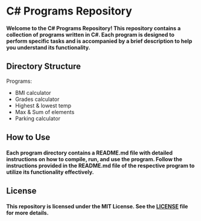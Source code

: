 <h1>C# Programs Repository</h1>

<h4>Welcome to the C# Programs Repository! This repository contains a collection of programs written in C#. Each program is designed to perform specific tasks and is accompanied by a brief description to help you understand its functionality.</h4>

<h2>Directory Structure</h2
<h4>Programs: </h4>
<ul>
  <li>BMI calculator</li>
  <li>Grades calculator</li>
  <li>Highest & lowest temp</li>
  <li>Max & Sum of elements</li>
  <li>Parking calculator</li>
</ul>

<h2>How to Use</h2>

<h4>Each program directory contains a README.md file with detailed instructions on how to compile, run, and use the program. Follow the instructions provided in the README.md file of the respective program to utilize its functionality effectively.</h4>

<h2>License</h2>
<h4>This repository is licensed under the MIT License. See the <a href="LICENSE">LICENSE</a> file for more details.
</h4>

